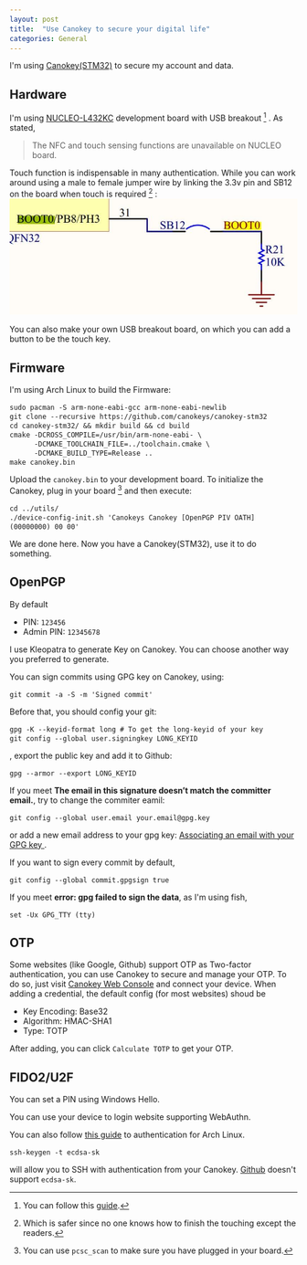 ```yaml
---
layout: post
title:  "Use Canokey to secure your digital life"
categories: General
---
```


I'm using [Canokey(STM32)](https://github.com/canokeys/canokey-stm32) to secure my account and data.

## Hardware

I'm using [NUCLEO-L432KC](https://os.mbed.com/platforms/ST-Nucleo-L432KC/) development board with USB breakout [^1] .
As stated,
> The NFC and touch sensing functions are unavailable on NUCLEO board.

Touch function is indispensable in many authentication. While you can work around using a male to female jumper wire by linking the 3.3v pin and SB12 on the board when touch is required [^2] :
![](/assets/img/canokey_sb12.jpg)

You can also make your own USB breakout board, on which you can add a button to be the touch key.  

## Firmware 
I'm using Arch Linux to build the Firmware:
```
sudo pacman -S arm-none-eabi-gcc arm-none-eabi-newlib
git clone --recursive https://github.com/canokeys/canokey-stm32
cd canokey-stm32/ && mkdir build && cd build
cmake -DCROSS_COMPILE=/usr/bin/arm-none-eabi- \
      -DCMAKE_TOOLCHAIN_FILE=../toolchain.cmake \
      -DCMAKE_BUILD_TYPE=Release ..
make canokey.bin
```
Upload the `canokey.bin` to your development board. To initialize the Canokey, plug in your board [^3] and then execute:
```
cd ../utils/
./device-config-init.sh 'Canokeys Canokey [OpenPGP PIV OATH] (00000000) 00 00'
```
We are done here. Now you have a Canokey(STM32), use it to do something.


## OpenPGP
By default
- PIN: `123456`
- Admin PIN: `12345678`

I use Kleopatra to generate Key on Canokey. You can choose another way you preferred to generate.

You can sign commits using GPG key on Canokey, using:
```
git commit -a -S -m 'Signed commit'
```
Before that, you should config your git:
```
gpg -K --keyid-format long # To get the long-keyid of your key
git config --global user.signingkey LONG_KEYID
```
, export the public key and add it to Github:
```
gpg --armor --export LONG_KEYID
```

If you meet **The email in this signature doesn’t match the committer email.**, try to change the commiter eamil:
```
git config --global user.email your.email@gpg.key
```
or add a new email address to your gpg key: [Associating an email with your GPG key
](https://docs.github.com/en/github/authenticating-to-github/associating-an-email-with-your-gpg-key).

If you want to sign every commit by default,
```
git config --global commit.gpgsign true
```

If you meet **error: gpg failed to sign the data**, as I'm using fish,
```
set -Ux GPG_TTY (tty)
```

## OTP
Some websites (like Google, Github) support OTP as Two-factor authentication, you can use Canokey to secure and manage your OTP. 
To do so, just visit [Canokey Web Console](https://console.canokeys.org/oath) and connect your device. 
When adding a credential, the default config (for most websites) shoud be 
 - Key Encoding: Base32
 - Algorithm: HMAC-SHA1
 - Type: TOTP

After adding, you can click `Calculate TOTP` to get your OTP.


## FIDO2/U2F

You can set a PIN using Windows Hello. 

You can use your device to login website supporting WebAuthn.

You can also follow [this guide](https://wiki.archlinux.org/index.php/Universal_2nd_Factor) to authentication for Arch Linux.
```
ssh-keygen -t ecdsa-sk
```
will allow you to SSH with authentication from your Canokey. [Github](https://github.community/t/when-can-i-use-ssh-public-key-type-like-ed25519-sk-and-ecdsa-sk/3144) doesn't support `ecdsa-sk`.

[^1]: You can follow this [guide](https://shawnhymel.com/1795/getting-started-with-stm32-nucleo-usb-virtual-com-port/).

[^2]: Which is safer since no one knows how to finish the touching except the readers.

[^3]: You can use `pcsc_scan` to make sure you have plugged in your board.